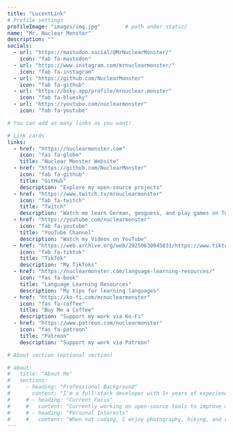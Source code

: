 ```yaml
---
title: "LucentLink"
# Profile settings
profileImage: "images/img.jpg"        # path under static/
name: "Mr. Nuclear Monster"
description: ""
socials:
  - url: "https://mastodon.social/@MrNuclearMonster/"
    icon: "fab fa-mastodon"
  - url: "https://www.instagram.com/mrnuclearmonster/"
    icon: "fab fa-instagram"
  - url: "https://github.com/NuclearMonster"
    icon: "fab fa-github"
  - url: "https://bsky.app/profile/mrnuclear.monster"
    icon: "fab fa-bluesky"
  - url: "https://youtube.com/nuclearmonster"
    icon: "fab fa-youtube"

# You can add as many links as you want!

# Link cards
links:
  - href: "https://nuclearmonster.com"
    icon: "fas fa-globe"
    title: "Nuclear Monster Website"
  - href: "https://github.com/NuclearMonster"
    icon: "fab fa-github"
    title: "GitHub"
    description: "Explore my open-source projects"
  - href: "https://www.twitch.tv/mrnuclearmonster"
    icon: "fab fa-twitch"
    title: "Twitch"
    description: "Watch me learn German, geoguess, and play games on Twitch"
  - href: "https://youtube.com/nuclearmonster"
    icon: "fab fa-youtube"
    title: "YouTube Channel"
    description: "Watch my Videos on YouTube"
  - href: "https://web.archive.org/web/20250630045031/https://www.tiktok.com/@mrnuclearmonster"
    icon: "fab fa-tiktok"
    title: "TikTok"
    description: "My TikToks"
  - href: "https://nuclearmonster.com/language-learning-resources/"
    icon: "fas fa-book"
    title: "Language Learning Resources"
    description: "My tips for learning languages"
  - href: "https://ko-fi.com/mrnuclearmonster"
    icon: "fas fa-coffee"
    title: "Buy Me a Coffee"
    description: "Support my work via Ko-Fi"
  - href: "https://www.patreon.com/nuclearmonster"
    icon: "fas fa-patreon"
    title: "Patreon"
    description: "Support my work via Patreon"

# About section (optional section)

# about:
#   title: "About Me"
#   sections:
#     - heading: "Professional Background"
#       content: "I'm a full-stack developer with 5+ years of experience building web applications. Specialized in JavaScript frameworks and cloud architecture."
#     # - heading: "Current Focus"
#     #   content: "Currently working on open-source tools to improve developer productivity and accessibility in web development."
#     # - heading: "Personal Interests"
#     #   content: "When not coding, I enjoy photography, hiking, and contributing to local tech communities through mentorship programs."
---
```

